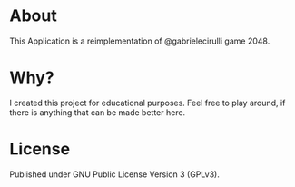 # About
This Application is a reimplementation of @gabrielecirulli game 2048. 

# Why?
I created this project for educational purposes. Feel free to play around, if there is anything that can be made better here.

# License
Published under GNU Public License Version 3 (GPLv3).

